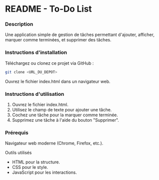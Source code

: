 # README - To-Do List

### Description
Une application simple de gestion de tâches permettant d'ajouter, afficher, marquer comme terminées, et supprimer des tâches.

### Instructions d'installation
Téléchargez ou clonez ce projet via GitHub :
```bash
git clone <URL_DU_DEPOT>
```
Ouvrez le fichier index.html dans un navigateur web.

### Instructions d'utilisation
1. Ouvrez le fichier index.html.
2. Utilisez le champ de texte pour ajouter une tâche.
3. Cochez une tâche pour la marquer comme terminée.
1. Supprimez une tâche à l'aide du bouton "Supprimer".

### Prérequis
Navigateur web moderne (Chrome, Firefox, etc.).

Outils utilisés
- HTML pour la structure.
- CSS pour le style.
- JavaScript pour les interactions.

